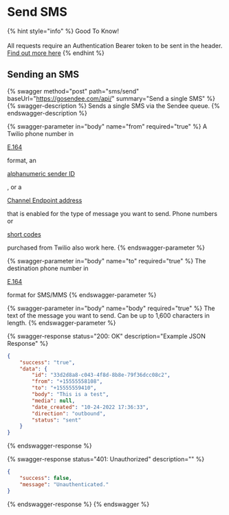 # Send SMS

{% hint style="info" %}
Good To Know!\
\
All requests require an Authentication Bearer token to be sent in the header. [Find out more here](../../../authentication.md)
{% endhint %}

## Sending an SMS

{% swagger method="post" path="sms/send" baseUrl="https://gosendee.com/api/" summary="Send a single SMS" %}
{% swagger-description %}
Sends a single SMS via the Sendee queue.
{% endswagger-description %}

{% swagger-parameter in="body" name="from" required="true" %}
A Twilio phone number in 

[E.164](https://www.twilio.com/docs/glossary/what-e164)

 format, an 

[alphanumeric sender ID](https://www.twilio.com/docs/sms/send-messages#use-an-alphanumeric-sender-id)

, or a 

[Channel Endpoint address](https://www.twilio.com/docs/sms/channels#channel-addresses)

 that is enabled for the type of message you want to send. Phone numbers or 

[short codes](https://www.twilio.com/docs/sms/api/short-code)

 purchased from Twilio also work here.
{% endswagger-parameter %}

{% swagger-parameter in="body" name="to" required="true" %}
The destination phone number in 

[E.164](https://www.twilio.com/docs/glossary/what-e164)

 format for SMS/MMS
{% endswagger-parameter %}

{% swagger-parameter in="body" name="body" required="true" %}
The text of the message you want to send. Can be up to 1,600 characters in length.
{% endswagger-parameter %}

{% swagger-response status="200: OK" description="Example JSON Response" %}
```json
{
    "success": "true",
    "data": {
        "id": "33d2d8a8-c043-4f8d-8b8e-79f36dcc08c2",
        "from": "+15555558108",
        "to": "+15555559410",
        "body": "This is a test",
        "media": null,
        "date_created": "10-24-2022 17:36:33",
        "direction": "outbound",
        "status": "sent"
    }
}
```
{% endswagger-response %}

{% swagger-response status="401: Unauthorized" description="" %}
```json
{
    "success": false,
    "message": "Unauthenticated."
}
```
{% endswagger-response %}
{% endswagger %}
